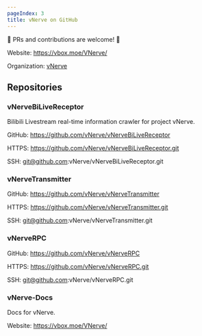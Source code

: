 ```yaml
---
pageIndex: 3
title: vNerve on GitHub
---
```


🎉 PRs and contributions are welcome! 🎉

Website: <https://vbox.moe/VNerve/>

Organization: [vNerve](https://github.com/vNerve)

## Repositories

### vNerveBiLiveReceptor

Bilibili Livestream real-time information crawler for project vNerve.

GitHub: <https://github.com/vNerve/vNerveBiLiveReceptor>

HTTPS: <https://github.com/vNerve/vNerveBiLiveReceptor.git>

SSH: git@github.com:vNerve/vNerveBiLiveReceptor.git

### vNerveTransmitter

GitHub: <https://github.com/vNerve/vNerveTransmitter>

HTTPS: <https://github.com/vNerve/vNerveTransmitter.git>

SSH: git@github.com:vNerve/vNerveTransmitter.git

### vNerveRPC

GitHub: <https://github.com/vNerve/vNerveRPC>

HTTPS: <https://github.com/vNerve/vNerveRPC.git>

SSH: git@github.com:vNerve/vNerveRPC.git

### vNerve-Docs

Docs for vNerve.

Website: <https://vbox.moe/VNerve/>
